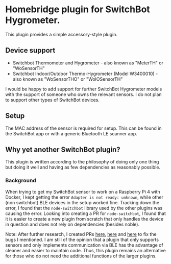 # Homebridge plugin for SwitchBot Hygrometer.

This plugin provides a simple accessory-style plugin.

## Device support

- Switchbot Thermometer and Hygrometer - also known as "MeterTH" or "WoSensorTH"
- Switchbot Indoor/Outdoor Thermo-Hygrometer (Model W3400010) - also known as "WoSensorTHO" or "WoIOSensorTH"

I would be happy to add support for further SwitchBot Hygrometer models with the support of someone who owns the relevant sensors. I do not plan to support other types of SwitchBot devices.

## Setup

The MAC address of the sensor is required for setup. This can be found in the SwitchBot app or with a generic Bluetooth LE scanner app.

## Why yet another SwitchBot plugin?

This plugin is written according to the philosophy of doing only one thing but doing it well and having as few dependencies as reasonably possible.

### Background

When trying to get my SwitchBot sensor to work on a Raspberry Pi 4 with Docker, I kept getting the error `Adapter is not ready: unknown`, while other (non switchbot) BLE devices in the setup worked fine. Tracking down the error, I found that the `node-switchbot` library used by the other plugins was causing the error. Looking into creating a PR for `node-switchbot`, I found that it is easier to create a new plugin from scratch that only handles the device in question and does not rely on dependencies (besides noble).

Note: After further research, I created PRs [here](https://github.com/OpenWonderLabs/node-switchbot/pull/199), [here](https://github.com/OpenWonderLabs/node-switchbot/pull/200) and [here](https://github.com/OpenWonderLabs/homebridge-switchbot/pull/814) to fix the bugs I mentioned. I am still of the opinion that a plugin that only supports sensors and only implements communication via BLE has the advantage of cleaner and easier to maintain code. Thus, this plugin remains an alternative for those who do not need the additional functions of the larger plugins.
